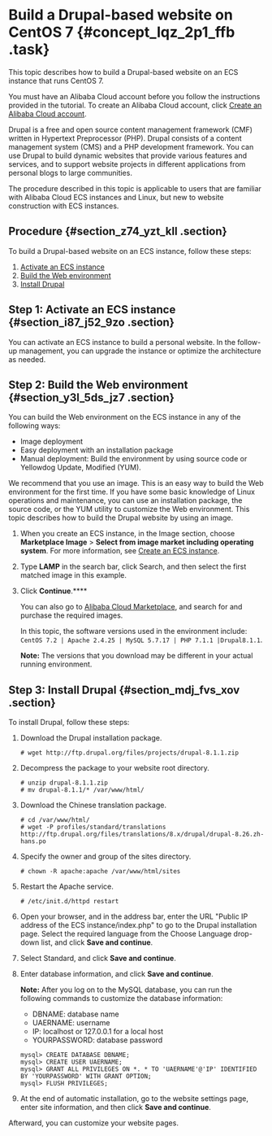 # Build a Drupal-based website on CentOS 7 {#concept_lqz_2p1_ffb .task}

This topic describes how to build a Drupal-based website on an ECS instance that runs CentOS 7.

You must have an Alibaba Cloud account before you follow the instructions provided in the tutorial. To create an Alibaba Cloud account, click [Create an Alibaba Cloud account](https://account.alibabacloud.com/register/intl_register.htm).

Drupal is a free and open source content management framework \(CMF\) written in Hypertext Preprocessor \(PHP\). Drupal consists of a content management system \(CMS\) and a PHP development framework. You can use Drupal to build dynamic websites that provide various features and services, and to support website projects in different applications from personal blogs to large communities.

The procedure described in this topic is applicable to users that are familiar with Alibaba Cloud ECS instances and Linux, but new to website construction with ECS instances.

## Procedure {#section_z74_yzt_kll .section}

To build a Drupal-based website on an ECS instance, follow these steps:

1.  [Activate an ECS instance](#section_i87_j52_9zo)
2.  [Build the Web environment](#section_y3l_5ds_jz7)
3.  [Install Drupal](#section_mdj_fvs_xov)

## Step 1: Activate an ECS instance {#section_i87_j52_9zo .section}

You can activate an ECS instance to build a personal website. In the follow-up management, you can upgrade the instance or optimize the architecture as needed.

## Step 2: Build the Web environment {#section_y3l_5ds_jz7 .section}

You can build the Web environment on the ECS instance in any of the following ways:

-   Image deployment
-   Easy deployment with an installation package
-   Manual deployment: Build the environment by using source code or Yellowdog Update, Modified \(YUM\).

We recommend that you use an image. This is an easy way to build the Web environment for the first time. If you have some basic knowledge of Linux operations and maintenance, you can use an installation package, the source code, or the YUM utility to customize the Web environment. This topic describes how to build the Drupal website by using an image.

1.  When you create an ECS instance, in the Image section, choose **Marketplace Image** \> **Select from image market including operating system**. For more information, see [Create an ECS instance](https://ecs.console.aliyun.com/#/create/prepay).
2.  Type **LAMP** in the search bar, click Search, and then select the first matched image in this example. 
3.  Click **Continue**.**** 

    You can also go to [Alibaba Cloud Marketplace](https://market.aliyun.com/software?spm=5176.8060583.401001.1.ReWWeQ), and search for and purchase the required images.

    In this topic, the software versions used in the environment include: `CentOS 7.2 | Apache 2.4.25 | MySQL 5.7.17 | PHP 7.1.1 |Drupal8.1.1`.

    **Note:** The versions that you download may be different in your actual running environment.


## Step 3: Install Drupal {#section_mdj_fvs_xov .section}

To install Drupal, follow these steps:

1.  Download the Drupal installation package. 

    ``` {#codeblock_eym_wte_4tz}
    # wget http://ftp.drupal.org/files/projects/drupal-8.1.1.zip
    ```

2.  Decompress the package to your website root directory. 

    ``` {#codeblock_dnw_tfi_yye}
    # unzip drupal-8.1.1.zip 
    # mv drupal-8.1.1/* /var/www/html/
    ```

3.  Download the Chinese translation package. 

    ``` {#codeblock_jb5_uss_5zb}
    # cd /var/www/html/
    # wget -P profiles/standard/translations http://ftp.drupal.org/files/translations/8.x/drupal/drupal-8.26.zh-hans.po
    ```

4.  Specify the owner and group of the sites directory. 

    ``` {#codeblock_dh0_o87_8d4}
    # chown -R apache:apache /var/www/html/sites
    ```

5.  Restart the Apache service. 

    ``` {#codeblock_cdb_vp2_n0e}
    # /etc/init.d/httpd restart
    ```

6.  Open your browser, and in the address bar, enter the URL "Public IP address of the ECS instance/index.php" to go to the Drupal installation page. Select the required language from the Choose Language drop-down list, and click **Save and continue**. 
7.  Select Standard, and click **Save and continue**. 
8.  Enter database information, and click **Save and continue**. 

    **Note:** After you log on to the MySQL database, you can run the following commands to customize the database information:

    -   DBNAME: database name
    -   UAERNAME: username
    -   IP: localhost or 127.0.0.1 for a local host
    -   YOURPASSWORD: database password
    ``` {#codeblock_mdp_tpg_qaz}
    mysql> CREATE DATABASE DBNAME;
    mysql> CREATE USER UAERNAME;
    mysql> GRANT ALL PRIVILEGES ON *. * TO 'UAERNAME'@'IP' IDENTIFIED BY 'YOURPASSWORD' WITH GRANT OPTION;  
    mysql> FLUSH PRIVILEGES;
    ```

9.  At the end of automatic installation, go to the website settings page, enter site information, and then click **Save and continue**. 

Afterward, you can customize your website pages.

